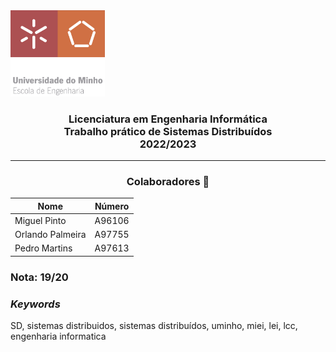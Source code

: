 <img src='uminho.png' width="30%"/>

<h3 align="center">Licenciatura em Engenharia Informática <br> Trabalho prático de Sistemas Distribuídos <br> 2022/2023 </h3>

---
<h3 align="center"> Colaboradores &#129309 </h2>

<div align="center">

| Nome             | Número |
|------------------|--------|
| Miguel Pinto     | A96106 |
| Orlando Palmeira | A97755 |
| Pedro Martins    | A97613 |

</div>

### Nota: 19/20

<h3><i>Keywords</i></h3>
SD, sistemas distribuidos, sistemas distribuídos, uminho, miei, lei, lcc, engenharia informatica
